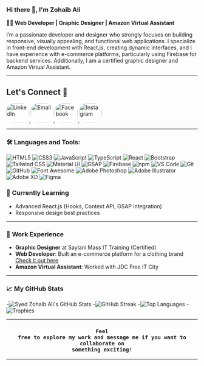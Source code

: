 ### Hi there 👋, I'm Zohaib Ali

👨‍💻 **Web Developer | Graphic Designer | Amazon Virtual Assistant**

I’m a passionate developer and designer who strongly focuses on building responsive, visually appealing, and functional web applications. I specialize in front-end development with React.js, creating dynamic interfaces, and I have experience with e-commerce platforms, particularly using Firebase for backend services. Additionally, I am a certified graphic designer and Amazon Virtual Assistant.

---
## Let's Connect 🤝 
<p display="flex" justify-content="center" self-align="center">

<a href="https://www.linkedin.com/in/syed-zohaib-ali-kazmi-6b3301247/" target="_blank">
  <img src="https://camo.githubusercontent.com/bd4111e83b2f1cc0d8bd771280353e4eb7e0e6408de2eb749aee4a740343cd7c/68747470733a2f2f736b696c6c69636f6e732e6465762f69636f6e733f693d6c696e6b6564696e" alt="LinkedIn" width="60" height="50" style="border-radius: 20px;">
</a>
<a href="mailto:your-email@example.com" target="_blank">
  <img src="https://img.shields.io/badge/-D14836?logo=gmail&logoColor=white&style=flat" alt="Email" width="60" height="50" style="border-radius: 20px;">
</a>
<a href="(https://www.facebook.com/syed.zohaibalikazmi.9?mibextid=ZbWKwL)" target="_blank">
  <img src="https://img.shields.io/badge/-1877F2?logo=facebook&logoColor=white&style=flat" alt="Facebook" width="60" height="50" style="border-radius: 20px;">
</a>
<a href="https://www.instagram.com/syedzohaibalikazmi?igsh=aGFlaW1zdnJ1cnY2" target="_blank">
  <img src="![image](https://github.com/user-attachments/assets/1acc1dbe-d48e-4e3e-955a-d8ba8be1db4d)
" alt="Instagram" width="60" height="50" style="border-radius: 20px;">
</a>
</p>

---
### 🛠️ Languages and Tools:

![HTML5](https://img.shields.io/badge/HTML5-E34F26?logo=html5&logoColor=white&style=flat-square)
![CSS3](https://img.shields.io/badge/CSS3-1572B6?logo=css3&logoColor=white&style=flat-square)
![JavaScript](https://img.shields.io/badge/JavaScript-F7DF1E?logo=javascript&logoColor=black&style=flat-square)
![TypeScript](https://img.shields.io/badge/TypeScript-3178C6?logo=typescript&logoColor=white&style=flat-square)
![React](https://img.shields.io/badge/React-61DAFB?logo=react&logoColor=black&style=flat-square)
![Bootstrap](https://img.shields.io/badge/Bootstrap-563D7C?logo=bootstrap&logoColor=white&style=flat-square)
![Tailwind CSS](https://img.shields.io/badge/TailwindCSS-38B2AC?logo=tailwind-css&logoColor=white&style=flat-square)
![Material UI](https://img.shields.io/badge/Material_UI-0081CB?logo=material-ui&logoColor=white&style=flat-square)
![GSAP](https://img.shields.io/badge/GSAP-88CE02?logo=greensock&logoColor=white&style=flat-square)
![Firebase](https://img.shields.io/badge/Firebase-FFCA28?logo=firebase&logoColor=black&style=flat-square)
![npm](https://img.shields.io/badge/npm-CB3837?logo=npm&logoColor=white&style=flat-square)
![VS Code](https://img.shields.io/badge/VS_Code-007ACC?logo=visual-studio-code&logoColor=white&style=flat-square)
![Git](https://img.shields.io/badge/Git-F05032?logo=git&logoColor=white&style=flat-square)
![GitHub](https://img.shields.io/badge/GitHub-181717?logo=github&logoColor=white&style=flat-square)
![Font Awesome](https://img.shields.io/badge/Font_Awesome-339AF0?logo=font-awesome&logoColor=white&style=flat-square)
![Adobe Photoshop](https://img.shields.io/badge/Photoshop-31A8FF?logo=adobe-photoshop&logoColor=white&style=flat-square)
![Adobe Illustrator](https://img.shields.io/badge/Illustrator-FF9A00?logo=adobe-illustrator&logoColor=white&style=flat-square)
![Adobe XD](https://img.shields.io/badge/Adobe_XD-FF61F6?logo=adobe-xd&logoColor=white&style=flat-square)
![Figma](https://img.shields.io/badge/Figma-F24E1E?logo=figma&logoColor=white&style=flat-square)


### 🌱 **Currently Learning**

- Advanced React.js (Hooks, Context API, GSAP integration)
- Responsive design best practices

---

### 💼 **Work Experience**

- **Graphic Designer** at Saylani Mass IT Training (Certified)
- **Web Developer**: Built an e-commerce platform for a clothing brand [Check it out here](https://sell-product-online.netlify.app/)
- **Amazon Virtual Assistant**: Worked with JDC Free IT City

---

### 📈 My GitHub Stats

-![Syed Zohaib Ali's GitHub Stats](https://github-readme-stats.vercel.app/api?username=SyedZohaibAliKazmi&show_icons=true&hide_title=true&count_private=true&hide=prs&theme=radical)
-![GitHub Streak](https://github-readme-streak-stats.herokuapp.com/?user=SyedZohaibAliKazmi&theme=radical)
-![Top Languages](https://github-readme-stats.vercel.app/api/top-langs/?username=SyedZohaibAliKazmi&layout=compact&theme=radical)
-![Trophies](https://github-profile-trophy.vercel.app/?username=SyedZohaibAliKazmi&theme=darkhub&no-frame=true&margin-w=10&margin-h=10)

---

### <p align="center"><strong><code>Feel free to explore my work and message me if you want to collaborate on something exciting!</code></strong></p>


---
